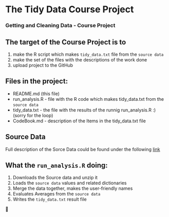 # The Tidy Data Course Project
### Getting and Cleaning Data - Course Project

## The target of the Course Project is to 
1. make the R script which makes `tidy_data.txt` file from the `source data`
2. make the set of the files with the descriptions of the work done
3. upload project to the GitHub


## Files in the project:
- README.md (this file)
- run_analysis.R - file with the R code which makes tidy_data.txt from the `source data`
- tidy_data.txt - the file with the results of the runnig run_analysis.R :) (sorry for the loop)
- CodeBook.md - description of the Items in the tidy_data.txt file

## Source Data

Full description of the Sorce Data could be found under the following [link](http://archive.ics.uci.edu/ml/datasets/Human+Activity+Recognition+Using+Smartphones)

## What the `run_analysis.R` doing:
1. Downloads the Source data and unzip it
2. Loads the `source data` values and related dictionaries
3. Merge the data together, makes the user-friendly names
4. Evaluates Averages from the `source data`
5. Writes the `tidy_data.txt` result file


:paperclip:


